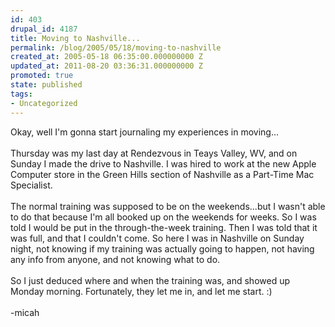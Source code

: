 ```yaml
---
id: 403
drupal_id: 4187
title: Moving to Nashville...
permalink: /blog/2005/05/18/moving-to-nashville
created_at: 2005-05-18 06:35:00.000000000 Z
updated_at: 2011-08-20 03:36:31.000000000 Z
promoted: true
state: published
tags:
- Uncategorized
---
```

Okay, well I'm gonna start journaling my experiences in moving...<br /><br />Thursday was my last day at Rendezvous in Teays Valley, WV, and on Sunday I made the drive to Nashville. I was hired to work at the new Apple Computer store in the Green Hills section of Nashville as a Part-Time Mac Specialist.<br /><br />The normal training was supposed to be on the weekends...but I wasn't able to do that because I'm all booked up on the weekends for weeks. So I was told I would be put in the through-the-week training. Then I was told that it was full, and that I couldn't come. So here I was in Nashville on Sunday night, not knowing if my training was actually going to happen, not having any info from anyone, and not knowing what to do.<br /><br />So I just deduced where and when the training was, and showed up Monday morning. Fortunately, they let me in, and let me start. :)<br /><br />-micah
